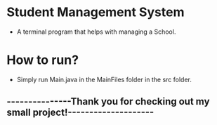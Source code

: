 # Student Management System

- A terminal program that helps with managing a School.

# How to run?
- Simply run Main.java in the MainFiles folder in the src folder.

## ---------------Thank you for checking out my small project!--------------------
